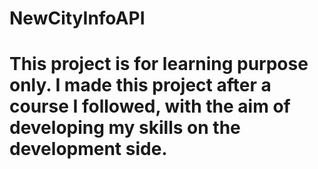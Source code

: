 # NewCityInfoAPI
# This project is for learning purpose only. I made this project after a course I followed, with the aim of developing my skills on the development side.

